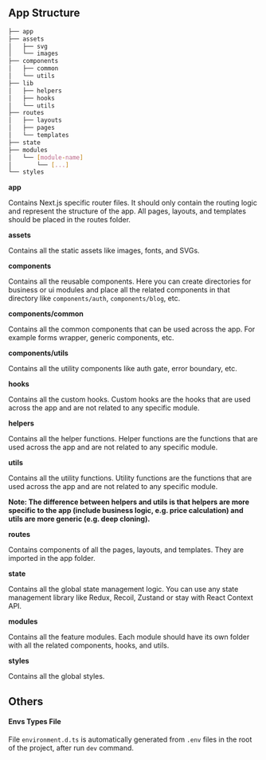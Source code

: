 ## App Structure

```sh
├── app
├── assets
│   ├── svg
│   └── images
├── components
│   ├── common
│   └── utils
├── lib
│   ├── helpers
│   ├── hooks
│   └── utils
├── routes
│   ├── layouts
│   ├── pages
│   └── templates
├── state
├── modules
│   └── [module-name]
│       └── [...]
└── styles
```

**app**

Contains Next.js specific router files. It should only contain the routing logic and represent the structure of the app. All pages, layouts, and templates should be placed in the routes folder.

**assets**

Contains all the static assets like images, fonts, and SVGs.

**components**

Contains all the reusable components. Here you can create directories for business or ui modules and place all the related components in that directory like `components/auth`, `components/blog`, etc.

**components/common**

Contains all the common components that can be used across the app. For example forms wrapper, generic components, etc.

**components/utils**

Contains all the utility components like auth gate, error boundary, etc.

**hooks**

Contains all the custom hooks. Custom hooks are the hooks that are used across the app and are not related to any specific module.

**helpers**

Contains all the helper functions. Helper functions are the functions that are used across the app and are not related to any specific module.

**utils**

Contains all the utility functions. Utility functions are the functions that are used across the app and are not related to any specific module.

**Note: The difference between helpers and utils is that helpers are more specific to the app (include business logic, e.g. price calculation) and utils are more generic (e.g. deep cloning).**

**routes**

Contains components of all the pages, layouts, and templates. They are imported in the app folder.

**state**

Contains all the global state management logic. You can use any state management library like Redux, Recoil, Zustand or stay with React Context API.

**modules**

Contains all the feature modules. Each module should have its own folder with all the related components, hooks, and utils.

**styles**

Contains all the global styles.

## Others

#### Envs Types File

File `environment.d.ts` is automatically generated from `.env` files in the root of the project, after run `dev` command.
